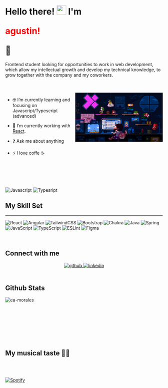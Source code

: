 # Hello there! <img src="https://raw.githubusercontent.com/MartinHeinz/MartinHeinz/master/wave.gif" width="30px" height="30px" />  I'm<p style='color: red; font-weight: bold'>agustin!</p>💜

Frontend student looking for opportunities to work in web development, which allow my intellectual growth and develop my technical knowledge, to grow together with the company and my coworkers. 

<br>
<br>

<img align="right" alt="GIF" src="./assets/mario.gif" width="280px" />

- 🤓 I’m currently learning and focusing on Javascript/Typescript (advanced)

-  🌱 I’m currently working with [React](https://reactjs.org).


- ❓ Ask me about anything  


- ⚡ I love coffe ☕  

<br>
<br>
<br>
<br>

![Javascript](https://img.shields.io/static/v1?label=&message=javascript&color=yellow&logo=JavaScript&logoColor=white)
![Typesript](https://img.shields.io/static/v1?label=&message=Typescript&color=blue&logo=TypeScript&logoColor=white)

## My Skill Set
---
![React](https://img.shields.io/badge/react-%2320232a.svg?style=for-the-badge&logo=react&logoColor=%2361DAFB)
![Angular](https://img.shields.io/badge/angular-%23DD0031.svg?style=for-the-badge&logo=angular&logoColor=white)
![TailwindCSS](https://img.shields.io/badge/tailwindcss-%2338B2AC.svg?style=for-the-badge&logo=tailwind-css&logoColor=white)
![Bootstrap](https://img.shields.io/badge/bootstrap-%23563D7C.svg?style=for-the-badge&logo=bootstrap&logoColor=white)
![Chakra](https://img.shields.io/badge/chakra-%234ED1C5.svg?style=for-the-badge&logo=chakraui&logoColor=white)
![Java](https://img.shields.io/badge/java-%23ED8B00.svg?style=for-the-badge&logo=java&logoColor=white)
![Spring](https://img.shields.io/badge/spring-%236DB33F.svg?style=for-the-badge&logo=spring&logoColor=white)
![JavaScript](https://img.shields.io/badge/javascript-%23323330.svg?style=for-the-badge&logo=javascript&logoColor=%23F7DF1E)
![TypeScript](https://img.shields.io/badge/typescript-%23007ACC.svg?style=for-the-badge&logo=typescript&logoColor=white)
![ESLint](https://img.shields.io/badge/ESLint-4B3263?style=for-the-badge&logo=eslint&logoColor=white)
![Figma](https://img.shields.io/badge/figma-%23F24E1E.svg?style=for-the-badge&logo=figma&logoColor=white)









<br/>  


## Connect with me  
<div align="center">
<a href="https://github.com/EA-Morales" target="_blank">
<img src=https://img.shields.io/badge/github-%2324292e.svg?&style=for-the-badge&logo=github&logoColor=white alt=github style="margin-bottom: 5px;" />
</a>
<a href="https://linkedin.com/in/eduardo-agustin-morales" target="_blank">
<img src=https://img.shields.io/badge/linkedin-%231E77B5.svg?&style=for-the-badge&logo=linkedin&logoColor=white alt=linkedin style="margin-bottom: 5px;" />
</a>  
</div>  
  

<br/>  


## Github Stats  


<p><img align="left" src="https://github-readme-stats.vercel.app/api/top-langs?username=ea-morales&show_icons=true&locale=en&layout=compact&theme=dracula&hide_border=true" alt="ea-morales" /></p>

<br>
<br>
<br>
<br>
<br>
<br>
<br>
<br>

## My musical taste 🕺🏻


<br>
<br>


[![Spotify](https://spotify-profile-ashy.vercel.app/api/spotify)](https://open.spotify.com/user/USER_NAME)

  
<!-- LINKS -->
[website]: https://portfolio-argentina-programa.web.app/
[linkedin]: https://www.linkedin.com/in/eduardo-agustin-morales/
